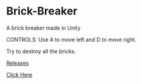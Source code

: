 # Brick-Breaker
A brick breaker made in Unity

CONTROLS:
Use A to move left and D to move right.

Try to destroy all the bricks.

[Releases](../../releases)


[Click Here](https://jthecoder12.github.io/Brick-Breaker)

